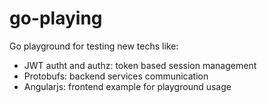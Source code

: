 # go-playing

Go playground for testing new techs like:
- JWT autht and authz: token based session management
- Protobufs: backend services communication
- Angularjs: frontend example for playground usage

